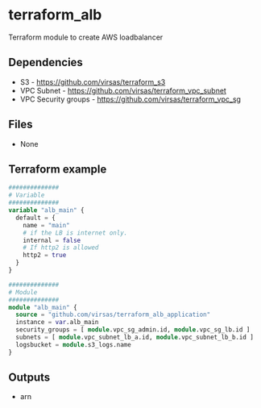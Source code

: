 # terraform_alb

Terraform module to create AWS loadbalancer

##  Dependencies

- S3 - <https://github.com/virsas/terraform_s3>
- VPC Subnet - <https://github.com/virsas/terraform_vpc_subnet>
- VPC Security groups - <https://github.com/virsas/terraform_vpc_sg>

## Files

- None

## Terraform example

``` terraform
##############
# Variable
##############
variable "alb_main" {
  default = {
    name = "main"
    # if the LB is internet only.
    internal = false
    # If http2 is allowed
    http2 = true
  }
}

##############
# Module
##############
module "alb_main" {
  source = "github.com/virsas/terraform_alb_application"
  instance = var.alb_main
  security_groups = [ module.vpc_sg_admin.id, module.vpc_sg_lb.id ]
  subnets = [ module.vpc_subnet_lb_a.id, module.vpc_subnet_lb_b.id ]
  logsbucket = module.s3_logs.name
}
```

## Outputs

- arn